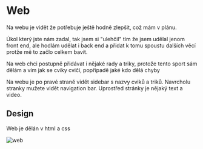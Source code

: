 # Web
Na webu je vidět že potřebuje ještě hodně zlepšit, což mám v plánu.

Úkol který jste nám zadal, tak jsem si "ulehčil" tím že jsem udělal jenom front end, ale hodlám udělat i back end a přidat k tomu spoustu dalších věcí protže mě to začlo celkem bavit.

Na web chci postupně přidávat i nějaké rady a triky, protože tento sport sám dělám a vím jak se cviky cvičí, popřípadě jaké kdo dělá chyby

Na webu je po pravé straně vidět sidebar s nazvy cviků a triků. Navrcholu stranky mužete vidět navigation bar. Uprostřed stránky je nějaký text a video. 

## Design
Web je dělán v html a css

![web](https://github.com/JosefRosa/web/assets/76937639/b8c4c1dc-58dd-48f4-8308-79358f6ce123)


